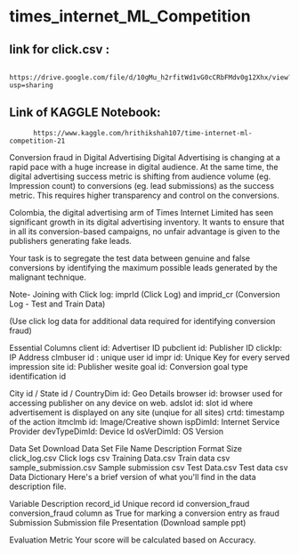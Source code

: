 # times_internet_ML_Competition


## link for click.csv :


          https://drive.google.com/file/d/10gMu_h2rfitWd1vG0cCRbFMdv0g12Xhx/view?usp=sharing
          
## Link of KAGGLE Notebook:

          https://www.kaggle.com/hrithikshah107/time-internet-ml-competition-21
          
          
Conversion fraud in Digital Advertising
Digital Advertising is changing at a rapid pace with a huge increase in digital audience. At the same time, the digital advertising success metric is shifting from audience volume (eg. Impression count) to conversions (eg. lead submissions) as the success metric. This requires higher transparency and control on the conversions.

Colombia, the digital advertising arm of Times Internet Limited has seen significant growth in its digital advertising inventory. It wants to ensure that in all its conversion-based campaigns, no unfair advantage is given to the publishers generating fake leads.

Your task is to segregate the test data between genuine and false conversions by identifying the maximum possible leads generated by the malignant technique.

Note-
Joining with Click log:
imprId (Click Log) and imprid_cr (Conversion Log - Test and Train Data)

(Use click log data for additional data required for identifying conversion fraud)

Essential Columns
client id: Advertiser ID
pubclient id: Publisher ID
clickIp: IP Address
clmbuser id : unique user id
impr id: Unique Key for every served impression
site id: Publisher wesite
goal id: Conversion
goal type identification id

City id / State id / CountryDim id: Geo Details
browser id: browser used for accessing publisher on any device on web.
adslot id: slot id where advertisement is displayed on any site (unqiue for all sites)
crtd: timestamp of the action
itmclmb id: Image/Creative shown
ispDimId: Internet Service Provider
devTypeDimId: Device Id
osVerDimId: OS Version


Data Set Download Data Set
File Name	Description	Format	Size
click_log.csv	Click logs	csv	
Training Data.csv	Train data	csv	
sample_submission.csv	Sample submission	csv	
Test Data.csv	Test data	csv	
Data Dictionary
Here's a brief version of what you'll find in the data description file.


        

Variable	Description
record_id	Unique record id
conversion_fraud	conversion_fraud column as True for marking a conversion entry as fraud
Submission
Submission file
Presentation (Download sample ppt)

Evaluation Metric
Your score will be calculated based on Accuracy.
